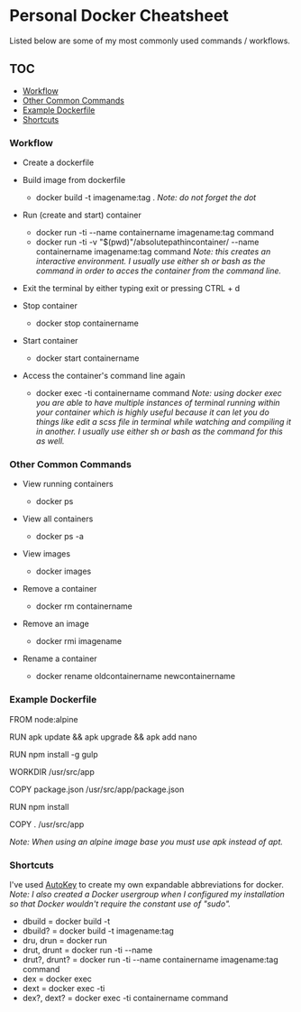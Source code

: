 # Personal Docker Cheatsheet
Listed below are some of my most commonly used commands / workflows.

## TOC
- [Workflow](#workflow) 
- [Other Common Commands](#other-common-commands) 
- [Example Dockerfile](#example-dockerfile) 
- [Shortcuts](#shortcuts) 

### Workflow
- Create a dockerfile

- Build image from dockerfile 
	- docker build -t imagename:tag .
	*Note: do not forget the dot*
		
- Run (create and start) container
	- docker run -ti --name containername imagename:tag command 
	- docker run -ti -v "$(pwd)"/absolutepathincontainer/ --name containername imagename:tag command
	*Note: this creates an interactive environment. I usually use either sh or bash as the command in order to acces the container from the command line.*

- Exit the terminal by either typing exit or pressing CTRL + d
	
- Stop container
	- docker stop containername
	
- Start container
	- docker start containername
	
- Access the container's command line again
	- docker exec -ti containername command
	*Note: using docker exec you are able to have multiple instances of terminal running within your container which is highly useful because it can let you do things like edit a scss file in terminal while watching and compiling it in another. I usually use either sh or bash as the command for this as well.*
	
### Other Common Commands
- View running containers
	- docker ps 
	
- View all containers 
	- docker ps -a
	
- View images
	- docker images
	
- Remove a container
	- docker rm containername

- Remove an image
	- docker rmi imagename
	
- Rename a container
	- docker rename oldcontainername newcontainername
	
### Example Dockerfile

FROM node:alpine

RUN apk update && apk upgrade && apk add nano

RUN npm install -g gulp

WORKDIR /usr/src/app

COPY package.json /usr/src/app/package.json

RUN npm install

COPY . /usr/src/app

*Note: When using an alpine image base you must use apk instead of apt.*

### Shortcuts
I've used [AutoKey](https://github.com/autokey/autokey) to create my own expandable abbreviations for docker. 
*Note: I also created a Docker usergroup when I configured my installation so that Docker wouldn't require the constant use of "sudo".*

- dbuild = docker build -t
- dbuild? = docker build -t imagename:tag
- dru, drun = docker run
- drut, drunt = docker run -ti --name
- drut?, drunt? = docker run -ti --name containername imagename:tag command
- dex = docker exec
- dext = docker exec -ti
- dex?, dext? = docker exec -ti containername command
	
